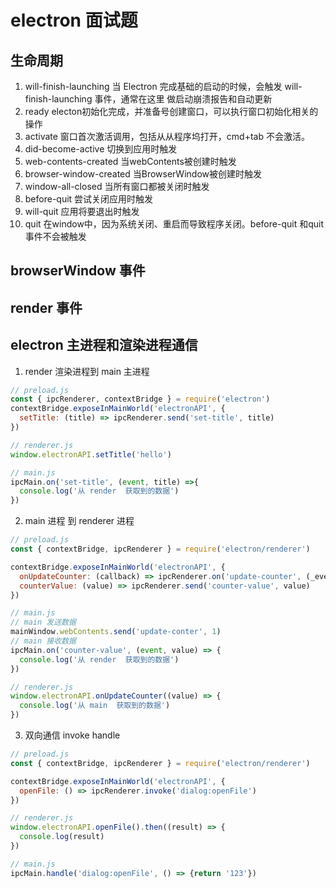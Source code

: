 # electron 面试题
## 生命周期
1. will-finish-launching 当 Electron 完成基础的启动的时候，会触发 will-finish-launching 事件，通常在这里 做启动崩溃报告和自动更新
2. ready  electon初始化完成，并准备号创建窗口，可以执行窗口初始化相关的操作
3. activate 窗口首次激活调用，包括从从程序坞打开，cmd+tab 不会激活。
4. did-become-active 切换到应用时触发
5. web-contents-created 当webContents被创建时触发
6. browser-window-created 当BrowserWindow被创建时触发
7. window-all-closed 当所有窗口都被关闭时触发
8. before-quit 尝试关闭应用时触发
9. will-quit 应用将要退出时触发
10. quit 在window中，因为系统关闭、重启而导致程序关闭。before-quit 和quit 事件不会被触发


## browserWindow 事件


## render 事件


## electron 主进程和渲染进程通信
1. render 渲染进程到  main 主进程
```js
// preload.js
const { ipcRenderer, contextBridge } = require('electron')
contextBridge.exposeInMainWorld('electronAPI', {
  setTitle: (title) => ipcRenderer.send('set-title', title)
})

// renderer.js
window.electronAPI.setTitle('hello')

// main.js
ipcMain.on('set-title', (event, title) =>{
  console.log('从 render  获取到的数据')
})
```

2. main 进程 到  renderer 进程
```js
// preload.js
const { contextBridge, ipcRenderer } = require('electron/renderer')

contextBridge.exposeInMainWorld('electronAPI', {
  onUpdateCounter: (callback) => ipcRenderer.on('update-counter', (_event, value) => callback(value)),
  counterValue: (value) => ipcRenderer.send('counter-value', value)
})

// main.js
// main 发送数据
mainWindow.webContents.send('update-conter', 1)
// main 接收数据
ipcMain.on('counter-value', (event, value) => {
  console.log('从 render  获取到的数据')
})

// renderer.js
window.electronAPI.onUpdateCounter((value) => {
  console.log('从 main  获取到的数据')
})
```

3. 双向通信  invoke handle
```js
// preload.js
const { contextBridge, ipcRenderer } = require('electron/renderer')

contextBridge.exposeInMainWorld('electronAPI', {
  openFile: () => ipcRenderer.invoke('dialog:openFile')
})

// renderer.js
window.electronAPI.openFile().then((result) => {
  console.log(result)
})

// main.js
ipcMain.handle('dialog:openFile', () => {return '123'})
```
